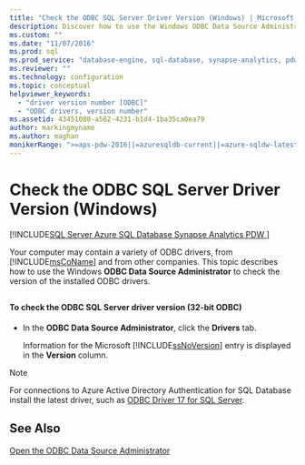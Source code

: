 ```yaml
---
title: "Check the ODBC SQL Server Driver Version (Windows) | Microsoft Docs"
description: Discover how to use the Windows ODBC Data Source Administrator to check the version of the ODBC drivers that are installed on your computer.
ms.custom: ""
ms.date: "11/07/2016"
ms.prod: sql
ms.prod_service: "database-engine, sql-database, synapse-analytics, pdw"
ms.reviewer: ""
ms.technology: configuration
ms.topic: conceptual
helpviewer_keywords: 
  - "driver version number [ODBC]"
  - "ODBC drivers, version number"
ms.assetid: 43451080-a562-4231-b1d4-1ba35ca0ea79
author: markingmyname
ms.author: maghan
monikerRange: ">=aps-pdw-2016||=azuresqldb-current||=azure-sqldw-latest||>=sql-server-2016||>=sql-server-linux-2017"
---
```

# Check the ODBC SQL Server Driver Version (Windows)
[!INCLUDE[SQL Server Azure SQL Database Synapse Analytics PDW ](../../includes/applies-to-version/sql-asdb-asdbmi-asa-pdw.md)]

  Your computer may contain a variety of ODBC drivers, from [!INCLUDE[msCoName](../../includes/msconame-md.md)] and from other companies. This topic describes how to use the Windows **ODBC Data Source Administrator** to check the version of the installed ODBC drivers.  
  
##  <a name="SSMSProcedure"></a>  
  
#### To check the ODBC SQL Server driver version (32-bit ODBC)  
  
-   In the **ODBC Data Source Administrator**, click the **Drivers** tab.  
  
     Information for the Microsoft [!INCLUDE[ssNoVersion](../../includes/ssnoversion-md.md)] entry is displayed in the **Version** column.  


> [!NOTE]  
>  For connections to Azure Active Directory Authentication for SQL Database install the latest driver, such as [ODBC Driver 17 for SQL Server](../../connect/odbc/download-odbc-driver-for-sql-server.md).   

  
## See Also  
 [Open the ODBC Data Source Administrator](../../database-engine/configure-windows/open-the-odbc-data-source-administrator.md)  
  
